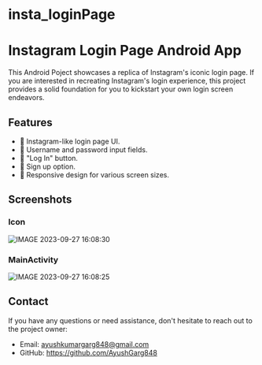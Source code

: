 # insta_loginPage
# Instagram Login Page Android App

This Android Poject showcases a replica of Instagram's iconic login page. If you are interested in recreating Instagram's login experience, this project provides a solid foundation for you to kickstart your own login screen endeavors.

## Features

- 📱 Instagram-like login page UI.
- 🔑 Username and password input fields.
- 🚀 "Log In" button.
- 📝 Sign up option.
- 📏 Responsive design for various screen sizes.

## Screenshots
### Icon
![IMAGE 2023-09-27 16:08:30](https://github.com/AyushGarg848/insta_loginPage/assets/135207129/c3cc28a9-d078-4571-91c8-94c668df7a19)
### MainActivity
![IMAGE 2023-09-27 16:08:25](https://github.com/AyushGarg848/insta_loginPage/assets/135207129/a063535c-ccbc-4ca0-9a39-ac0933d994d0)

## Contact

If you have any questions or need assistance, don't hesitate to reach out to the project owner:

- Email: ayushkumargarg848@gmail.com
- GitHub: https://github.com/AyushGarg848
